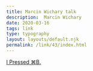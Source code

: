 ```yaml
---
title: Marcin Wichary talk
description:  Marcin Wichary
date: 2020-03-16
tags: link
type: typography
layout: layouts/default.njk
permalink: /link/43/index.html
---
```


[I Pressed ⌘B. ](https://www.youtube.com/watch?v=kVD-sjtFoEI&feature=youtu.be)
